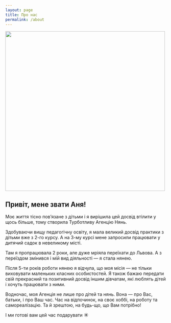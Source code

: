 ```yaml
---
layout: page
title: Про нас
permalink: /about
---
```


<img src="{{ site.baseurl }}/assets/IMG_1781.JPG"
	width="500" 
	/>

## Привіт, мене звати Аня!

Моє життя тісно пов’язане з дітьми і я вирішила цей досвід втілити у щось більше, тому  створила Турботливу Агенцію Нянь.
  
Здобуваючи вищу педагогічну освіту, я мала великий досвід практики з дітьми вже з 2-го курсу. А на 3-му курсі мене запросили працювати у дитячий садок в невеликому місті.

Там я пропрацювала 2 роки, але дуже мріяла переїхати до Львова. А з переїздом змінився і мій вид діяльності — я стала нянею. 

Після 5-ти років роботи нянею я відчула, що моя місія — не тільки виховувати маленьких класних особистостей. Я також бажаю передати свій прекрасний та позитивний досвід іншим дівчатам, які люблять дітей і хочуть працювати з ними.

Водночас, моя Агенція не лише про дітей та нянь. Вона — про Вас, батьки, і про Ваш чаc. Час на відпочинок, на своє хоббі, на роботу та самореалізацію. Та й зрештою, на будь-що, що Вам потрібно!

І ми готові вам цей час подарувати ☀️